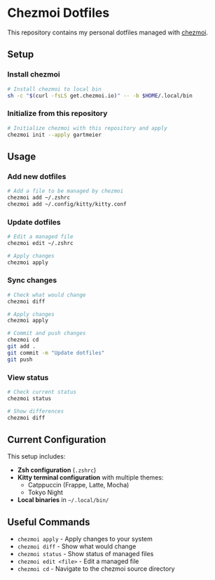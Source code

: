 # Chezmoi Dotfiles

This repository contains my personal dotfiles managed with [chezmoi](https://www.chezmoi.io/).

## Setup

### Install chezmoi

```bash
# Install chezmoi to local bin
sh -c "$(curl -fsLS get.chezmoi.io)" -- -b $HOME/.local/bin
```

### Initialize from this repository

```bash
# Initialize chezmoi with this repository and apply
chezmoi init --apply gartmeier
```

## Usage

### Add new dotfiles

```bash
# Add a file to be managed by chezmoi
chezmoi add ~/.zshrc
chezmoi add ~/.config/kitty/kitty.conf
```

### Update dotfiles

```bash
# Edit a managed file
chezmoi edit ~/.zshrc

# Apply changes
chezmoi apply
```

### Sync changes

```bash
# Check what would change
chezmoi diff

# Apply changes
chezmoi apply

# Commit and push changes
chezmoi cd
git add .
git commit -m "Update dotfiles"
git push
```

### View status

```bash
# Check current status
chezmoi status

# Show differences
chezmoi diff
```

## Current Configuration

This setup includes:

- **Zsh configuration** (`.zshrc`)
- **Kitty terminal configuration** with multiple themes:
  - Catppuccin (Frappe, Latte, Mocha)
  - Tokyo Night
- **Local binaries** in `~/.local/bin/`

## Useful Commands

- `chezmoi apply` - Apply changes to your system
- `chezmoi diff` - Show what would change
- `chezmoi status` - Show status of managed files
- `chezmoi edit <file>` - Edit a managed file
- `chezmoi cd` - Navigate to the chezmoi source directory